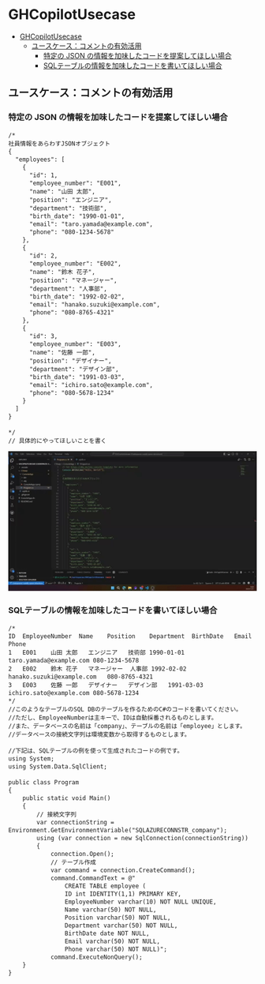 # GHCopilotUsecase
- [GHCopilotUsecase](#ghcopilotusecase)
  - [ユースケース：コメントの有効活用](#ユースケースコメントの有効活用)
    - [特定の JSON の情報を加味したコードを提案してほしい場合](#特定の-json-の情報を加味したコードを提案してほしい場合)
    - [SQLテーブルの情報を加味したコードを書いてほしい場合](#sqlテーブルの情報を加味したコードを書いてほしい場合)
## ユースケース：コメントの有効活用

### 特定の JSON の情報を加味したコードを提案してほしい場合

``` CSharp
/*
社員情報をあらわすJSONオブジェクト
{  
  "employees": [  
    {  
      "id": 1,  
      "employee_number": "E001",  
      "name": "山田 太郎",  
      "position": "エンジニア",  
      "department": "技術部",  
      "birth_date": "1990-01-01",  
      "email": "taro.yamada@example.com",  
      "phone": "080-1234-5678"  
    },  
    {  
      "id": 2,  
      "employee_number": "E002",  
      "name": "鈴木 花子",  
      "position": "マネージャー",  
      "department": "人事部",  
      "birth_date": "1992-02-02",  
      "email": "hanako.suzuki@example.com",  
      "phone": "080-8765-4321"  
    },  
    {  
      "id": 3,  
      "employee_number": "E003",  
      "name": "佐藤 一郎",  
      "position": "デザイナー",  
      "department": "デザイン部",  
      "birth_date": "1991-03-03",  
      "email": "ichiro.sato@example.com",  
      "phone": "080-5678-1234"  
    }  
  ]  
}  

*/
// 具体的にやってほしいことを書く
```
![特定の JSON の情報を加味したコードを提案してほしい場合](img/copilotjson.gif)


### SQLテーブルの情報を加味したコードを書いてほしい場合


``` CSharp
/*
ID	EmployeeNumber	Name	Position	Department	BirthDate	Email	Phone
1	E001	山田 太郎	エンジニア	技術部	1990-01-01	taro.yamada@example.com	080-1234-5678
2	E002	鈴木 花子	マネージャー	人事部	1992-02-02	hanako.suzuki@example.com	080-8765-4321
3	E003	佐藤 一郎	デザイナー	デザイン部	1991-03-03	ichiro.sato@example.com	080-5678-1234
*/
//このようなテーブルのSQL DBのテーブルを作るためのC#のコードを書いてください。
//ただし、EmployeeNumberは主キーで、IDは自動採番されるものとします。
//また、データベースの名前は「company」、テーブルの名前は「employee」とします。
//データベースの接続文字列は環境変数から取得するものとします。

//下記は、SQLテーブルの例を使って生成されたコードの例です。
using System;
using System.Data.SqlClient;

public class Program
{
    public static void Main()
    {
        // 接続文字列
        var connectionString = Environment.GetEnvironmentVariable("SQLAZURECONNSTR_company");
        using (var connection = new SqlConnection(connectionString))
        {
            connection.Open();
            // テーブル作成
            var command = connection.CreateCommand();
            command.CommandText = @"
                CREATE TABLE employee (
                ID int IDENTITY(1,1) PRIMARY KEY,
                EmployeeNumber varchar(10) NOT NULL UNIQUE,
                Name varchar(50) NOT NULL,
                Position varchar(50) NOT NULL,
                Department varchar(50) NOT NULL,
                BirthDate date NOT NULL,
                Email varchar(50) NOT NULL,
                Phone varchar(50) NOT NULL)";
            command.ExecuteNonQuery();
    }
}

```
